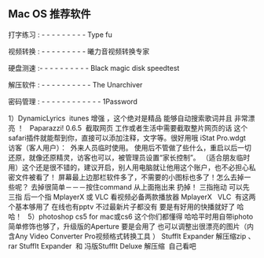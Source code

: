 ## Mac OS 推荐软件
打字练习 : - - - - - - - - - Type fu

视频转换 : - - - - - - - - -  曦力音视频转换专家

硬盘测速 :- - - - - - - - - -  Black magic disk speedtest

解压软件 : - - - - - - - - - -   The Unarchiver

密码管理 : - - - - - - - - - - - - 1Password


1）DynamicLyrics 
itunes 增强 ，这个绝对是精品 能够自动搜索歌词并且 非常漂亮 ！
 
Paparazzi! 0.6.5  截取网页
工作或者生活中需要截取整片网页的话 这个safari插件就能帮到你，直接可以添加注释，文字等。很好用哦
iStat Pro.wdgt 
 
访客（客人用户）： 
外来人员临时使用。 使用后不管做了些什么，重启以后一切还原，就像还原精灵，访客也可以，被管理员设置“家长控制”。 （适合朋友临时用）这个还是很不错的，建议开启，别人用电脑就让他用这个账户，也不必担心私密文件被看了！
屏幕最上边那栏软件多了，不需要的小图标也多了！怎么去掉一些呢？
去掉很简单－－－按住command 从上面拖出来 扔掉！
三指拖动 可以先三指 后一个指
MplayerX 或 VLC 看视频必备两款播放器
MplayerX   VLC  有这两个基本够用了 在线也有pptv 不过最新片子都没有 要是有好用的快播就好了 哈哈！
 
5）photoshop cs5 for mac或cs6 这个你们都懂得 哈哈平时用自带iphoto简单修饰也够了，升级版的Aperture 要是会用了 也可以调整出很漂亮的图片（内含Any Video Converter Pro视频格式转换工具 ）
StuffIt Expander 解压缩zip 、rar
StuffIt Expander  和 冯版StuffIt Deluxe 解压缩  自己看吧









